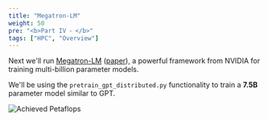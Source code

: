 ```yaml
---
title: "Megatron-LM"
weight: 50
pre: "<b>Part IV ⁃ </b>"
tags: ["HPC", "Overview"]
---
```


Next we'll run [Megatron-LM](https://github.com/NVIDIA/Megatron-LM) ([paper](https://arxiv.org/pdf/1909.08053.pdf)), a powerful framework from NVIDIA for training multi-billion parameter models.

We'll be using the `pretrain_gpt_distributed.py` functionality to train a **7.5B** parameter model similar to GPT.

![Achieved Petaflops](/images/04-Megatron-LM/Achieved_petaFLOPs.png)